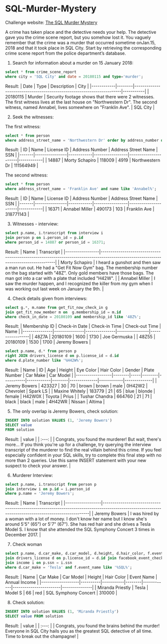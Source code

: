 # SQL-Murder-Mystery
Challenge website:
[The SQL Murder Mystery](https://mystery.knightlab.com/)

A crime has taken place and the detective needs your help. The detective gave you the crime scene report, but you somehow lost it. You vaguely remember that the crime was a ​murder​ that occurred sometime on ​Jan.15, 2018​ and that it took place in ​SQL City​. Start by retrieving the corresponding crime scene report from the police department’s database.

1. Search for information about a murder on 15 January 2018:

```SQL
select * from crime_scene_report 
where city = 'SQL City' and date = 20180115 and type='murder';
```
Result:
| Date       | Type   | Description                                                           | City      |
|------------|--------|-----------------------------------------------------------------------|-----------|
| 20180115   | Murder | Security footage shows that there were 2 witnesses. The first witness lives at the last house on "Northwestern Dr". The second witness, named Annabel, lives somewhere on "Franklin Ave". | SQL City  |

2. Seek the witnesses:

The first witness:
```SQL
select * from person 
where address_street_name = 'Northwestern Dr' order by address_number desc LIMIT 1;
```
Result:
| ID    | Name           | License ID | Address Number | Address Street Name | SSN        |
|-------|----------------|------------|-----------------|----------------------|------------|
| 14887 | Morty Schapiro | 118009     | 4919            | Northwestern Dr     | 111564949  |

The second witness:
```SQL
select * from person 
where address_street_name = 'Franklin Ave' and name like 'Annabel%';
```
Result:
| ID    | Name           | License ID | Address Number | Address Street Name | SSN        |
|-------|----------------|------------|-----------------|----------------------|------------|
| 16371 | Annabel Miller | 490173     | 103             | Franklin Ave         | 318771143  |


3. Witnesses - interview:

```SQL
select p.name, i.transcript from interview i 
join person p on i.person_id = p.id
where person_id = 14887 or person_id = 16371;
```
Result:
| Name            | Transcript                                                                                                                          |
|-----------------|-------------------------------------------------------------------------------------------------------------------------------------|
| Morty Schapiro  | I heard a gunshot and then saw a man run out. He had a "Get Fit Now Gym" bag. The membership number on the bag started with "48Z". Only gold members have those bags. The man got into a car with a plate that included "H42W". |
| Annabel Miller  | I saw the murder happen, and I recognized the killer from my gym when I was working out last week on January the 9th.                  |

4. Check details given from interviews:

```SQL
select g.*, m.name from get_fit_now_check_in g 
join get_fit_now_member m on  g.membership_id = m.id
where check_in_date = 20180109 and membership_id like '48Z%';
```
Result:
| Membership ID | Check-in Date | Check-in Time | Check-out Time | Name            |
|---------------|---------------|---------------|----------------|-----------------|
| 48Z7A         | 20180109      | 1600          | 1730           | Joe Germuska    |
| 48Z55         | 20180109      | 1530          | 1700           | Jeremy Bowers   |

```SQL
select p.name, d.* from person p 
right JOIN drivers_license d on p.license_id = d.id 
where d.plate_number like '%H42W%';
```
Result:
| Name             | ID     | Age | Height | Eye Color | Hair Color | Gender | Plate Number | Car Make   | Car Model    |
|------------------|--------|-----|--------|-----------|------------|--------|--------------|------------|--------------|
| Jeremy Bowers    | 423327 | 30  | 70     | brown     | brown      | male   | 0H42W2       | Chevrolet  | Spark LS      |
| Maxine Whitely   | 183779 | 21  | 65     | blue      | blonde     | female | H42W0X       | Toyota     | Prius        |
| Tushar Chandra   | 664760 | 21  | 71     | black     | black      | male   | 4H42WR       | Nissan     | Altima       |

5. The only overlap is Jeremy Bowers, check solution:
```SQL
INSERT INTO solution VALUES (1, 'Jeremy Bowers')
SELECT value
FROM solution
```
Result:
| value |
| :---: | 
| Congrats, you found the murderer! But wait, there's more... If you think you're up for a challenge, try querying the interview transcript of the murderer to find the real villain behind this crime. If you feel especially confident in your SQL skills, try to complete this final step with no more than 2 queries. Use this same INSERT statement with your new suspect to check your answer. |

6. Murderer Interview:
```SQL
select p.name, i.transcript from person p 
join interview i on p.id = i.person_id 
where p.name = 'Jeremy Bowers';
```
Result:
| Name             | Transcript                                                                                                                                          |
|------------------|-----------------------------------------------------------------------------------------------------------------------------------------------------|
| Jeremy Bowers    | I was hired by a woman with a lot of money. I don't know her name but I know she's around 5'5" (65") or 5'7" (67"). She has red hair and she drives a Tesla Model S. I know that she attended the SQL Symphony Concert 3 times in December 2017. |

7. Check woman
```SQL
select p.name, d.car_make, d.car_model, d.height, d.hair_color, f.event_name, i.annual_income from person p 
join drivers_license d on p.license_id = d.id join facebook_event_checkin f on f.person_id=p.id 
join income i on p.ssn = i.ssn
where d.car_make = 'Tesla' and f.event_name like '%SQL%';
```
Result:
| Name              | Car Make | Car Model | Height | Hair Color | Event Name             | Annual Income |
|-------------------|----------|-----------|--------|------------|------------------------|---------------|
| Miranda Priestly | Tesla    | Model S   | 66     | red        | SQL Symphony Concert  | 310000        |

8. Check solution:
```SQL
INSERT INTO solution VALUES (1, 'Miranda Priestly')
SELECT value FROM solution
```
Result:
| value |
| :---: | 
| Congrats, you found the brains behind the murder! Everyone in SQL City hails you as the greatest SQL detective of all time. Time to break out the champagne! |
